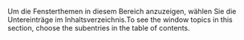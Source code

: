 <span data-ttu-id="a089d-101">Um die Fensterthemen in diesem Bereich anzuzeigen, wählen Sie die Untereinträge im Inhaltsverzeichnis.</span><span class="sxs-lookup"><span data-stu-id="a089d-101">To see the window topics in this section, choose the subentries in the table of contents.</span></span>
